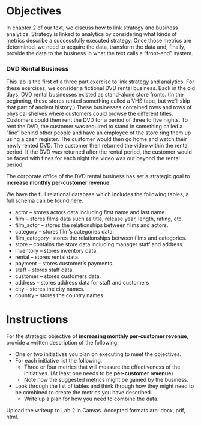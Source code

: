Objectives
==========

In chapter 2 of our text, we discuss how to link strategy and business
analytics. Strategy is linked to analytics by considering what kinds of
metrics describe a successfully executed strategy. Once those metrics
are determined, we need to acquire the data, transform the data and,
finally, provide the data to the business in what the text calls a
“front-end” system.

### DVD Rental Business

This lab is the first of a three part exercise to link strategy and
analytics. For these exercises, we consider a fictional DVD rental
business. Back in the old days, DVD rental businesses existed as
stand-alone store fronts. (In the beginning, these stores rented
something called a VHS tape, but we’ll skip that part of ancient
history.) These businesses contained rows and rows of physical shelves
where customers could browse the different titles. Customers could then
rent the DVD for a period of three to five nights. To rent the DVD, the
customer was required to stand in something called a “line” behind other
people and have an employee of the store ring them up using a cash
register. The customer would then go home and watch their newly rented
DVD. The customer then returned the video within the rental period. If
the DVD was returned after the rental period, the customer would be
faced with fines for each night the video was out beyond the rental
period.

The corporate office of the DVD rental business has set a strategic goal
to **increase monthly per-customer revenue**.

We have the full relational database which includes the following
tables, a full schema can be found
[here](http://www.postgresqltutorial.com/postgresql-sample-database/).

-   actor – stores actors data including first name and last name.
-   film – stores films data such as title, release year, length,
    rating, etc.
-   film\_actor – stores the relationships between films and actors.
-   category – stores film’s categories data.
-   film\_category- stores the relationships between films and
    categories.
-   store – contains the store data including manager staff and address.
-   inventory – stores inventory data.
-   rental – stores rental data.
-   payment – stores customer’s payments.
-   staff – stores staff data.
-   customer – stores customers data.
-   address – stores address data for staff and customers
-   city – stores the city names.
-   country – stores the country names.

Instructions
============

For the strategic objective of **increasing monthly per-customer
revenue**, provide a written description of the following.

-   One or two initiatives you plan on executing to meet the objectives.
-   For each initiative list the following.
    -   Three or four metrics that will measure the effectiveness of the
        initiatives. (At least one needs to be **per-customer revenue**)
    -   Note how the suggested metrics might be gamed by the business.
-   Look through the list of tables and think through how they might
    need to be combined to create the metrics you have described.
    -   Write up a plan for how you need to combine the data.

Upload the writeup to Lab 2 in Canvas. Accepted formats are: docx, pdf,
html.
